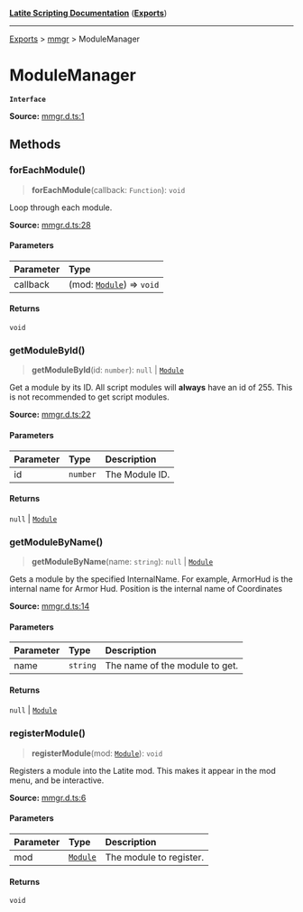 [**Latite Scripting Documentation**](../../README.md) ([**Exports**](../../exports.md))

---

[Exports](../../exports.md) > [mmgr](../index.md) > ModuleManager

# ModuleManager

**`Interface`**

**Source:** [mmgr.d.ts:1](https://github.com/LatiteScripting/latitescripting.github.io/blob/ff1a99f/definitions/mmgr.d.ts#L1)

## Methods

### forEachModule()

> **forEachModule**(callback: `Function`): `void`

Loop through each module.

**Source:** [mmgr.d.ts:28](https://github.com/LatiteScripting/latitescripting.github.io/blob/ff1a99f/definitions/mmgr.d.ts#L28)

#### Parameters

| Parameter | Type                                                                     |
| :-------- | :----------------------------------------------------------------------- |
| callback  | (mod: [`Module`](../../module.module/classes/class.Module.md)) => `void` |

#### Returns

`void`

### getModuleById()

> **getModuleById**(id: `number`): `null` \| [`Module`](../../module.module/classes/class.Module.md)

Get a module by its ID.
All script modules will **always** have an id of 255.
This is not recommended to get script modules.

**Source:** [mmgr.d.ts:22](https://github.com/LatiteScripting/latitescripting.github.io/blob/ff1a99f/definitions/mmgr.d.ts#L22)

#### Parameters

| Parameter | Type     | Description    |
| :-------- | :------- | :------------- |
| id        | `number` | The Module ID. |

#### Returns

`null` \| [`Module`](../../module.module/classes/class.Module.md)

### getModuleByName()

> **getModuleByName**(name: `string`): `null` \| [`Module`](../../module.module/classes/class.Module.md)

Gets a module by the specified InternalName.
For example, ArmorHud is the internal name for Armor Hud.
Position is the internal name of Coordinates

**Source:** [mmgr.d.ts:14](https://github.com/LatiteScripting/latitescripting.github.io/blob/ff1a99f/definitions/mmgr.d.ts#L14)

#### Parameters

| Parameter | Type     | Description                    |
| :-------- | :------- | :----------------------------- |
| name      | `string` | The name of the module to get. |

#### Returns

`null` \| [`Module`](../../module.module/classes/class.Module.md)

### registerModule()

> **registerModule**(mod: [`Module`](../../module.module/classes/class.Module.md)): `void`

Registers a module into the Latite mod. This makes it appear in the mod menu, and be interactive.

**Source:** [mmgr.d.ts:6](https://github.com/LatiteScripting/latitescripting.github.io/blob/ff1a99f/definitions/mmgr.d.ts#L6)

#### Parameters

| Parameter | Type                                                    | Description             |
| :-------- | :------------------------------------------------------ | :---------------------- |
| mod       | [`Module`](../../module.module/classes/class.Module.md) | The module to register. |

#### Returns

`void`
